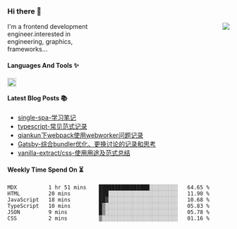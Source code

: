 <!--
**zhaohuanyuu/zhaohuanyuu** is a ✨ _special_ ✨ repository because its `README.md` (this file) appears on your GitHub profile.
-->

### Hi there 👋

<picture>
  <source media="(prefers-color-scheme: dark)" srcset="https://github-readme-stats.vercel.app/api?username=zhaohuanyuu&count_private=true&show_icons=true&theme=city_lights&hide_title=true">
  <img align="right" src="https://github-readme-stats.vercel.app/api?username=zhaohuanyuu&count_private=true&show_icons=true&hide_title=true">
</picture>

<p align="left" style="width:40%">I'm a frontend development engineer.interested in engineering, graphics, frameworks...</p>

#### Languages And Tools ✨

<img align="left" height="20" src="https://skillicons.dev/icons?i=js,ts,nodejs,rust,react,vue,svelte,gatsby,materialui,graphql,nestjs,electron,flutter" />

</br>

#### Latest Blog Posts 📚
<!-- BLOG-POST-LIST:START -->
- [single-spa-学习笔记](https://auu.zone/post/single-spa-note)
- [typescript-常见范式记录](https://auu.zone/post/ts-pattern)
- [qiankun下webpack使用webworker问题记录](https://auu.zone/post/wp-worker)
- [Gatsby-综合bundler优化、更换讨论的记录和思考](https://auu.zone/post/gatsby-bundler)
- [vanilla-extract/css-使用用途及范式总结](https://auu.zone/post/vanilla-usage)
<!-- BLOG-POST-LIST:END -->

#### Weekly Time Spend On ⏳
<!--START_SECTION:waka-->

```text
MDX          1 hr 51 mins    ████████████████░░░░░░░░░   64.65 %
HTML         20 mins         ███░░░░░░░░░░░░░░░░░░░░░░   11.90 %
JavaScript   18 mins         ██▓░░░░░░░░░░░░░░░░░░░░░░   10.68 %
TypeScript   10 mins         █▒░░░░░░░░░░░░░░░░░░░░░░░   05.83 %
JSON         9 mins          █▒░░░░░░░░░░░░░░░░░░░░░░░   05.78 %
CSS          2 mins          ▒░░░░░░░░░░░░░░░░░░░░░░░░   01.16 %
```

<!--END_SECTION:waka-->
